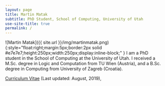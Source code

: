 ```yaml
---
layout: page
title: Martin Matak
subtitle: PhD Student, School of Computing, University of Utah
use-site-title: true
permalink: /
---
```

![Martin Matak]({{ site.url }}/img/martinmatak.png){:style="float:right;margin:5px;border:2px solid #e7e7e7;height:250px;width:250px;display:inline-block;" }
I am a PhD student in the School of Computing at the University of Utah. I received a M.Sc. degree in Logic and Computation from TU Wien (Austria), and a B.Sc. degree in Computing from University of Zagreb (Croatia). 

[Curriculum Vitae](https://github.com/martinmatak/martinmatak.github.io/raw/master/download/martin_matak-cv.pdf) (Last updated: August, 2019),
